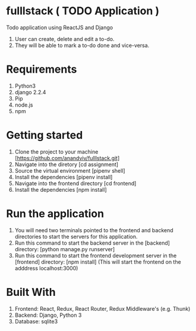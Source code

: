 # fulllstack ( TODO Application )
Todo application  using ReactJS and Django 
1.	User can create, delete and edit a to-do. 
2.	They will be able to mark a to-do done and vice-versa. 


# Requirements
1. Python3
2. django 2.2.4
3. Pip
4. node.js
5. npm

# Getting started

1. Clone the project to your machine [https://github.com/anandviv/fulllstack.git]
2. Navigate into the diretory [cd assignment]
3. Source the virtual environment [pipenv shell]
4. Install the dependencies [pipenv install]
5. Navigate into the frontend directory [cd frontend]
6. Install the dependencies [npm install]

# Run the application

1. You will need two terminals pointed to the frontend and backend directories to start the servers for this application.
2. Run this command to start the backend server in the [backend] directory: [python manage.py runserver] 
3. Run this command to start the frontend development server in the [frontend] directory: [npm install] (This will start the frontend on the adddress localhost:3000)

# Built With

1.	Frontend: React, Redux, React Router, Redux Middleware's (e.g. Thunk) 
2.	Backend: Django, Python 3 
3.	Database: sqlite3
